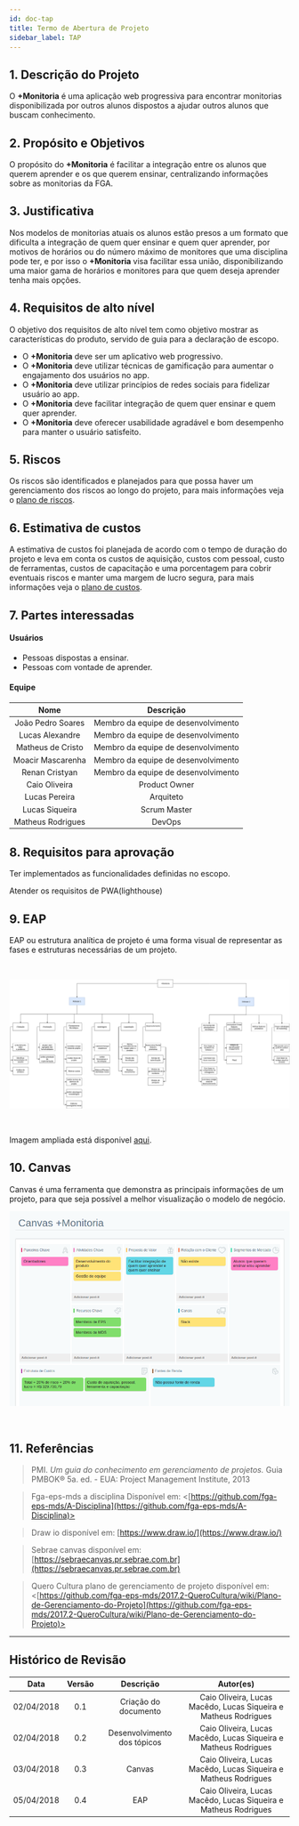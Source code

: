 ```yaml
---
id: doc-tap
title: Termo de Abertura de Projeto
sidebar_label: TAP
---
```


## 1. Descrição do Projeto

<p align="justify">

O **+Monitoria** é uma aplicação web progressiva para encontrar monitorias disponibilizada por outros alunos dispostos a ajudar outros alunos que buscam conhecimento.</p>


## 2. Propósito e Objetivos

<p align="justify">

O propósito do **+Monitoria** é facilitar a integração entre os alunos que querem aprender e os que querem ensinar, centralizando informações sobre as monitorias da FGA.
</p>


## 3. Justificativa

<p align="justify">

Nos modelos de monitorias atuais os alunos estão presos a um formato que dificulta a integração de quem quer ensinar e quem quer aprender, por motivos de horários ou do número máximo de monitores que uma disciplina pode ter, e por isso o **+Monitoria** visa facilitar essa união, disponibilizando uma maior gama de horários e monitores para que quem deseja aprender tenha mais opções.
</p>

## 4. Requisitos de alto nível

<p align="justify">

O objetivo dos requisitos de alto nível tem como objetivo mostrar as características do produto, servido de guia para a declaração de escopo.

- O **+Monitoria** deve ser um aplicativo web progressivo.
- O **+Monitoria** deve utilizar técnicas de gamificação para aumentar o engajamento dos usuários no app.
- O **+Monitoria** deve utilizar princípios de redes sociais para fidelizar usuário ao app.
- O **+Monitoria** deve facilitar integração de quem quer ensinar e quem quer aprender.
- O **+Monitoria** deve oferecer usabilidade agradável e bom desempenho para manter o usuário satisfeito.
</p>


## 5. Riscos

<p align="justify">

Os riscos são identificados e planejados para que possa haver um gerenciamento dos riscos ao longo do projeto, para mais informações veja o  [plano de riscos](plano-riscos.md).  

</p>


## 6. Estimativa de custos

<p align="justify">

A estimativa de custos foi planejada de acordo com o tempo de duração do projeto e leva em conta os custos de aquisição, custos com pessoal, custo de ferramentas, custos de capacitação e uma porcentagem para cobrir eventuais riscos e manter uma margem de lucro segura, para mais informações veja o [plano de custos](plano-custos.md).

## 7. Partes interessadas

<p align="justify">

#### Usuários

- Pessoas dispostas a ensinar.
- Pessoas com vontade de aprender.

#### Equipe
|Nome|Descrição|
|:-------:|:-------:|
|João Pedro Soares |Membro da equipe de desenvolvimento|
|Lucas Alexandre|Membro da equipe de desenvolvimento|
|Matheus de Cristo|Membro da equipe de desenvolvimento|
|Moacir Mascarenha|Membro da equipe de desenvolvimento|
|Renan Cristyan|Membro da equipe de desenvolvimento|
|Caio Oliveira|Product Owner|
|Lucas Pereira|Arquiteto|
|Lucas Siqueira|Scrum Master|
|Matheus Rodrigues|DevOps|
</p>


## 8. Requisitos para aprovação

<p align="justify">

Ter implementados as funcionalidades definidas no escopo.

Atender os requisitos de PWA(lighthouse)
</p>


## 9. EAP
EAP ou estrutura analítica de projeto é uma forma visual de representar as fases e estruturas necessárias de um projeto.

<br>

![EAP](assets/EAP.png)

<br>

Imagem ampliada está disponivel [aqui](https://fga-eps-mds.github.io/2019.1-MaisMonitoria/docs/assets/EAP.png).

## 10. Canvas
Canvas é uma ferramenta que demonstra as principais informações de um projeto, para que seja possível a melhor visualização o modelo de negócio.
<br>

![Canvas](assets/canvas.png)

<br> 

## 11. Referências

 > PMI. *Um guia do conhecimento em gerenciamento de projetos.* Guia PMBOK® 5a. ed. - EUA: Project Management Institute, 2013

> Fga-eps-mds a disciplina Disponível em:  <[https://github.com/fga-eps-mds/A-Disciplina](https://github.com/fga-eps-mds/A-Disciplina)>

> Draw io disponível em: [https://www.draw.io/](https://www.draw.io/)

> Sebrae canvas disponível em: [https://sebraecanvas.pr.sebrae.com.br](https://sebraecanvas.pr.sebrae.com.br)

> Quero Cultura plano de gerenciamento de projeto disponível em: <[https://github.com/fga-eps-mds/2017.2-QueroCultura/wiki/Plano-de-Gerenciamento-do-Projeto](https://github.com/fga-eps-mds/2017.2-QueroCultura/wiki/Plano-de-Gerenciamento-do-Projeto)>
___


## Histórico de Revisão

| Data | Versão | Descrição | Autor(es) |
|:--:|:--:|:--:|:--:|
| 02/04/2018 | 0.1 | Criação do documento | Caio Oliveira, Lucas Macêdo, Lucas Siqueira e Matheus Rodrigues |
| 02/04/2018 | 0.2 | Desenvolvimento dos tópicos | Caio Oliveira, Lucas Macêdo, Lucas Siqueira e Matheus Rodrigues|
| 03/04/2018 | 0.3 | Canvas | Caio Oliveira, Lucas Macêdo, Lucas Siqueira e Matheus Rodrigues |
| 05/04/2018 | 0.4 | EAP | Caio Oliveira, Lucas Macêdo, Lucas Siqueira e Matheus Rodrigues |





